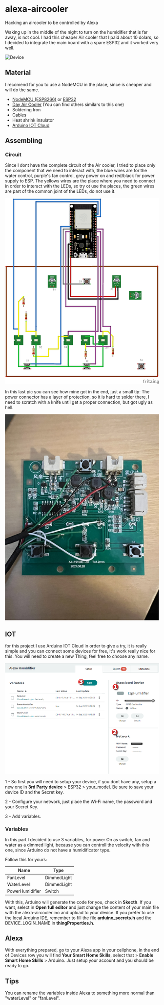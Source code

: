 # alexa-aircooler
 Hacking an aircooler to be controlled by Alexa

 Waking up in the middle of the night to turn on the humidifier that is far away, is not cool. I had this cheaper Air cooler that I paid about 10 dolars, so I decided to integrate the main board with a spare ESP32 and it worked very well.

 ![Device](/miscs/device.jpg "Device")


 ## Material

 I recomend for you to use a NodeMCU in the place, since is cheaper and will do the same.

 * [NodeMCU (ESP8266)](https://www.amazon.se/-/en/dp/B06Y1ZPNMS/ref=sr_1_9) or [ESP32](https://www.amazon.se/-/en/dp/B08LL7ZH2W/ref=sr_1_6)
 * [Day Air Cooler](https://www.pricerunner.dk/pl/453-5208957/Indeklima/DAY-Air-cooler-5W-Sammenlign-Priser) (You can find others similars to this one)
 * Soldering Iron
 * Cables
 * Heat shrink insulator
 * [Arduino IOT Cloud](https://create.arduino.cc/iot/things/)


## Assembling

### Circuit

Since I dont have the complete circuit of the Air cooler, I tried to place only the component that we need to interact with, the blue wires are for the water control, purple's fan control, grey power on and red/black for power supply to ESP. The yellows wires are the place where you need to connect in order to interact with the LEDs, so try ot use the places, the green wires are part of the common joint of the LEDs, do not use it.

![Circuit](/miscs/circuit.jpg "Circuit")

In this last pic you can see how mine got in the end, just a small tip: The power connector has a layer of protection, so it is hard to solder there, I need to scratch with a knife until get a proper connection, but got ugly as hell.

![Board](/miscs/Board.jpg "Board")

## IOT

for this project I use Arduino IOT Cloud in order to give a try, it is really simple and you can connect some devices for free, it's work really nice for this.
You will need to create a new Thing, feel free to choose any name.

![IOT](/miscs/iot.png "IOT")

 1 - So first you will need to setup your device, if you dont have any, setup a new one in **3rd Party device** > ESP32 > your_model. Be sure to save your device ID and the Secret key.

 2 - Configure your network, just place the Wi-Fi name, the password and your Secret Key.

 3 - Add variables.

 ### Variables

 In this part I decided to use 3 variables, for power On as switch, fan and water as a dimmed light, because you can controll the velocity with this one, since Arduino do not have a humidificator type.

 Follow this for yours:

| Name            | Type        |
|-----------------|-------------|
| FanLevel        | DimmedLight |
| WaterLevel      | DimmedLight |
| PowerHumidifier | Switch      |

With this, Arduino will generate the code for you, check in **Skecth**. If you want, select in **Open full editor** and just change the content of your main file with the alexa-aircooler.ino and upload to your device. If you prefer to use the local Arduino IDE, remember to fill the file **arduino_secrets.h** and the DEVICE_LOGIN_NAME in **thingProperties.h**.

## Alexa

With everything prepared, go to your Alexa app in your cellphone, in the end of Devices row you will find **Your Smart Home Skills**, select that > **Enable Smart Home Skills** > Arduino. Just setup your account and you should be ready to go.

## Tips

You can rename the variables inside Alexa to something more normal than "waterLevel" or "fanLevel".